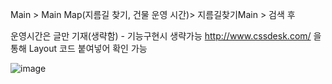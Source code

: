 Main > Main Map(지름길 찾기, 건물 운영 시간)> 지름길찾기Main > 검색 후 

운영시간은 글만 기재(생략함) -  기능구현시 생략가능
http://www.cssdesk.com/ 을통해 Layout 코드 붙여넣어 확인 가능


![image](https://user-images.githubusercontent.com/101785677/195361920-8a49ab31-4399-41ce-9a88-a22ce41e2431.png)

